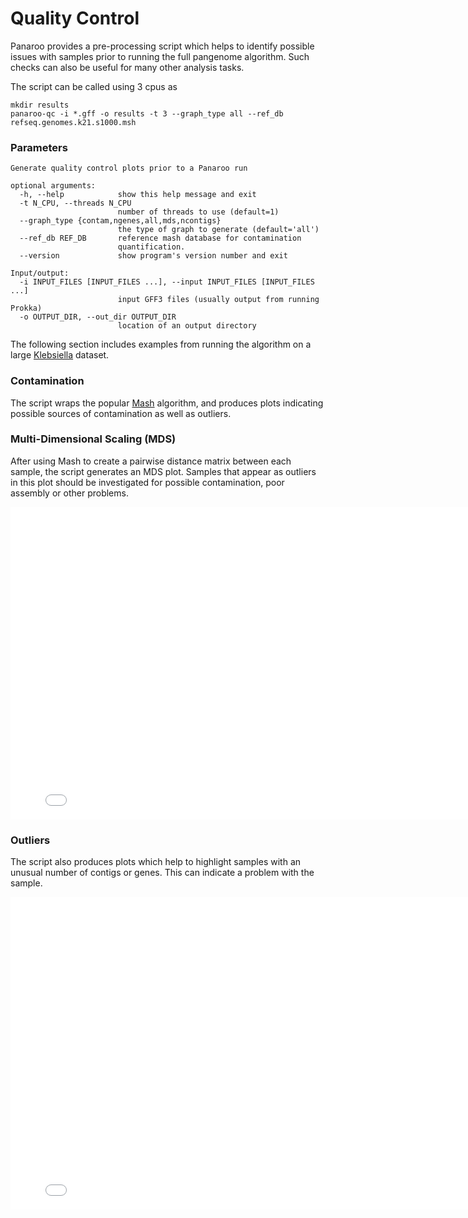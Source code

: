 # Quality Control

Panaroo provides a pre-processing script which helps to identify possible issues with samples prior to running the full pangenome algorithm. Such checks can also be useful for many other analysis tasks.

The script can be called using 3 cpus as 

```
mkdir results
panaroo-qc -i *.gff -o results -t 3 --graph_type all --ref_db refseq.genomes.k21.s1000.msh
```

### Parameters

```
Generate quality control plots prior to a Panaroo run

optional arguments:
  -h, --help            show this help message and exit
  -t N_CPU, --threads N_CPU
                        number of threads to use (default=1)
  --graph_type {contam,ngenes,all,mds,ncontigs}
                        the type of graph to generate (default='all')
  --ref_db REF_DB       reference mash database for contamination
                        quantification.
  --version             show program's version number and exit

Input/output:
  -i INPUT_FILES [INPUT_FILES ...], --input INPUT_FILES [INPUT_FILES ...]
                        input GFF3 files (usually output from running Prokka)
  -o OUTPUT_DIR, --out_dir OUTPUT_DIR
                        location of an output directory
```

The following section includes examples from running the algorithm on a large [Klebsiella](https://www.pnas.org/content/112/27/E3574) dataset. 

### Contamination

The script wraps the popular [Mash](https://mash.readthedocs.io/en/latest/tutorials.html) algorithm, and produces plots indicating possible sources of contamination as well as outliers.


### Multi-Dimensional Scaling (MDS)

After using Mash to create a pairwise distance matrix between each sample, the script generates an MDS plot. Samples that appear as outliers in this plot should be investigated for possible contamination, poor assembly or other problems.

<iframe seamless="seamless" scrolling="yes" src="_figures/MDS_mash_plot.html" width="800" height="500" frameborder="0"></iframe>

### Outliers

The script also produces plots which help to highlight samples with an unusual number of contigs or genes. This can indicate a problem with the sample.

<iframe seamless="seamless" scrolling="yes" src="_figures/ngenes_boxplot.html" width="800" height="500" frameborder="0"></iframe>


